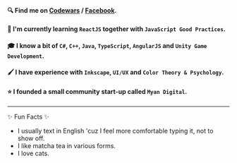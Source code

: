 #### 🔍 Find me on [Codewars](https://www.codewars.com/users/Takao21) / [Facebook](https://www.facebook.com/joichiro.takao/).
#### 📖 I'm currently learning `ReactJS` together with `JavaScript Good Practices`.
#### 🎓 I know a bit of `C#`, `C++`, `Java`, `TypeScript`, `AngularJS` and `Unity Game Development`.
#### 🖌️ I have experience with `Inkscape`, `UI/UX` and `Color Theory & Psychology`.
#### ⭐ I founded a small community start-up called `Myan Digital`.

---

✨ Fun Facts ✨
- I usually text in English 'cuz I feel more comfortable typing it, not to show off.
- I like matcha tea in various forms.
- I love cats.
